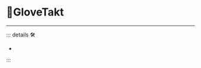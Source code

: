 # 🔻<via>GloveTakt</via>

---

<!-- =================================================== -->
<!-- =================================================== -->
<!-- =================================================== -->
<!-- =================================================== -->
<!-- =================================================== -->
::: details 🛠

-

:::
